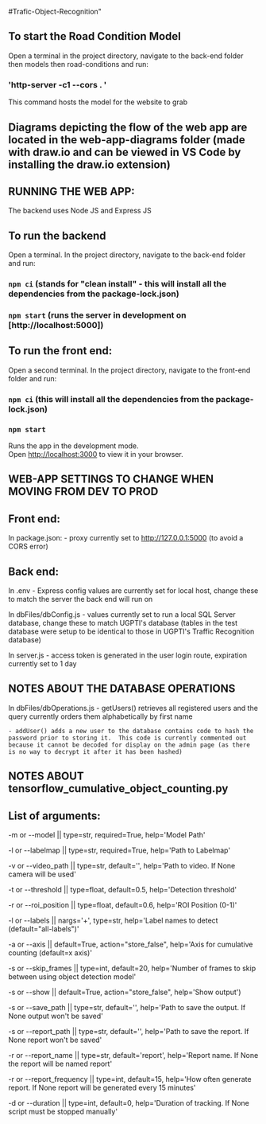 #Trafic-Object-Recognition" 

## To start the Road Condition Model
Open a terminal in the project directory, navigate to the back-end folder then models then road-conditions and run:
### 'http-server -c1 --cors . '
This command hosts the model for the website to grab


## Diagrams depicting the flow of the web app are located in the web-app-diagrams folder (made with draw.io and can be viewed in VS Code by installing the draw.io extension)


## RUNNING THE WEB APP:
The backend uses Node JS and Express JS 
## To run the backend
Open a terminal. In the project directory, navigate to the back-end folder and run:
### `npm ci` (stands for "clean install" - this will install all the dependencies from the package-lock.json)
### `npm start` (runs the server in development on [http://localhost:5000])

## To run the front end:
Open a second terminal.  In the project directory, navigate to the front-end folder and run:
### `npm ci` (this will install all the dependencies from the package-lock.json)
### `npm start`

Runs the app in the development mode.\
Open [http://localhost:3000](http://localhost:3000) to view it in your browser.


## WEB-APP SETTINGS TO CHANGE WHEN MOVING FROM DEV TO PROD
## Front end:
In package.json:
    - proxy currently set to http://127.0.0.1:5000 (to avoid a CORS error)
## Back end:
In .env
    - Express config values are currently set for local host, change these to match the server the back end will run on

In dbFiles/dbConfig.js
    - values currently set to run a local SQL Server database, change these to match UGPTI's database (tables in the test database were setup to be identical to those in UGPTI's Traffic Recognition database)

In server.js
    - access token is generated in the user login route, expiration currently set to 1 day 


## NOTES ABOUT THE DATABASE OPERATIONS
In dbFiles/dbOperations.js
    - getUsers() retrieves all registered users and the query currently orders them alphabetically by first name

    - addUser() adds a new user to the database contains code to hash the password prior to storing it.  This code is currently commented out because it cannot be decoded for display on the admin page (as there is no way to decrypt it after it has been hashed)


## NOTES ABOUT tensorflow_cumulative_object_counting.py
## List of arguments:
-m or --model               || type=str, required=True, help='Model Path'

-l or --labelmap            || type=str, required=True, help='Path to Labelmap'

-v or --video_path          || type=str, default='', help='Path to video. If None camera will be used'

-t or --threshold           || type=float, default=0.5, help='Detection threshold'

-r or --roi_position        || type=float, default=0.6, help='ROI Position (0-1)'

-l or --labels              || nargs='+', type=str, help='Label names to detect (default="all-labels")'

-a or --axis                || default=True, action="store_false", help='Axis for cumulative counting (default=x axis)'

-s or --skip_frames         || type=int, default=20, help='Number of frames to skip between using object detection model'

-s or --show                || default=True, action="store_false", help='Show output')

-s or --save_path           || type=str, default='', help='Path to save the output. If None output won\'t be saved'

-s or --report_path         || type=str, default='', help='Path to save the report. If None report won\'t be saved'

-r or --report_name         || type=str, default='report', help='Report name. If None the report will be named report'

-r or --report_frequency    || type=int, default=15, help='How often generate report. If None report will be generated every 15 minutes'

-d or --duration            || type=int, default=0, help='Duration of tracking. If None script must be stopped manually'
